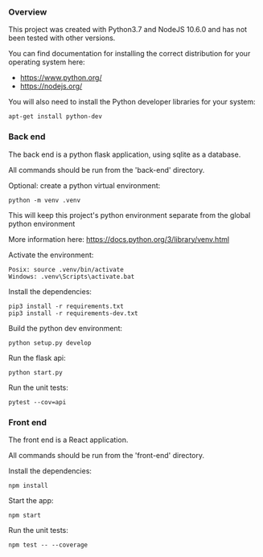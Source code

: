 ### Overview

This project was created with Python3.7 and NodeJS 10.6.0 and has not been tested with other versions.

You can find documentation for installing the correct distribution for your operating system here:
* https://www.python.org/
* https://nodejs.org/

You will also need to install the Python developer libraries for your system:
    
    apt-get install python-dev

### Back end

The back end is a python flask application, using sqlite as a database.

All commands should be run from the 'back-end' directory.

Optional: create a python virtual environment: 

    python -m venv .venv

This will keep this project's python environment separate from
the global python environment

More information here: https://docs.python.org/3/library/venv.html

Activate the environment: 
        
    Posix: source .venv/bin/activate
    Windows: .venv\Scripts\activate.bat

Install the dependencies:

    pip3 install -r requirements.txt
    pip3 install -r requirements-dev.txt

Build the python dev environment:

	python setup.py develop

Run the flask api:

	python start.py

Run the unit tests:

	pytest --cov=api

### Front end

The front end is a React application.

All commands should be run from the 'front-end' directory.

Install the dependencies:

    npm install

Start the app:

    npm start

Run the unit tests:

    npm test -- --coverage

